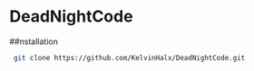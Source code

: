 # DeadNightCode

##nstallation 
``` bash
 git clone https://github.com/KelvinHalx/DeadNightCode.git
 

```
